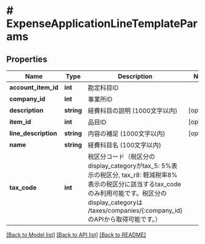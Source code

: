 # # ExpenseApplicationLineTemplateParams

## Properties

Name | Type | Description | Notes
------------ | ------------- | ------------- | -------------
**account_item_id** | **int** | 勘定科目ID | 
**company_id** | **int** | 事業所ID | 
**description** | **string** | 経費科目の説明 (1000文字以内) | [optional] 
**item_id** | **int** | 品目ID | [optional] 
**line_description** | **string** | 内容の補足 (1000文字以内) | [optional] 
**name** | **string** | 経費科目名 (100文字以内) | 
**tax_code** | **int** | 税区分コード（税区分のdisplay_categoryがtax_5: 5%表示の税区分, tax_r8: 軽減税率8%表示の税区分に該当するtax_codeのみ利用可能です。税区分のdisplay_categoryは /taxes/companies/{:company_id}のAPIから取得可能です。） | 

[[Back to Model list]](../../README.md#documentation-for-models) [[Back to API list]](../../README.md#documentation-for-api-endpoints) [[Back to README]](../../README.md)


